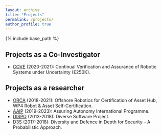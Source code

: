 ```yaml
---
layout: archive
title: "Projects"
permalink: /projects/
author_profile: true
---
```


{% include base_path %}
## Projects as a Co-Investigator

* [COVE](https://orcahub.org/engagement/partnership-fund/cove) (2020-2021): Continual Verification and Assurance of Robotic Systems under Uncertainty (£250K).

## Projects as a researcher

* [ORCA](https://orcahub.org/) (2018-2021): Offshore Robotics for Certification of Asset Hub, WP4 Robot & Asset Self-Certification.
* [AAIP](https://www.york.ac.uk/assuring-autonomy/) (2019-2023): Assuring Autonomy International Programme.
* [DISPO](https://researchcentres.city.ac.uk/software-reliability/research/research-projects/dispo) (2013-2018): Diverse Software Project.
* [D3S](https://www.city.ac.uk/news/2015/march/researchers-at-citys-centre-for-software-reliability-are-the-recipients-of-a-563,089?_ga=2.59807981.1333885745.1591914624-1211411249.1591914624) (2017-2018): Diversity and Defence in Depth for Security – A Probabilistic Approach.

